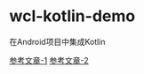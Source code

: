 # wcl-kotlin-demo
在Android项目中集成Kotlin

[参考文章-1](http://www.wangchenlong.org/2016/03/15/kotlin-first/)
[参考文章-2](http://www.wangchenlong.org/2016/03/15/kotlin-extends-point/)
